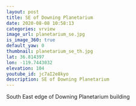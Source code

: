 ```yaml
---
layout: post
title: SE of Downing Planetarium
date: 2020-08-08 10:58:13
categories: vrview
image_url: planetarium_se.jpg
is_image_360: true
default_yaw: 0
thumbnail: planetarium_se_th.jpg
lat: 36.814397
lon: -119.7443032
elevation: 104
youtube_id: jc7aI2e8kyo
description: SE of Downing Planetarium
---
```

South East edge of Downing Planetarium building
